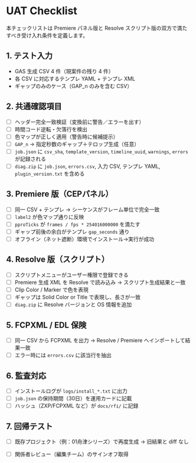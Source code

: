 # UAT Checklist

本チェックリストは Premiere パネル版と Resolve スクリプト版の双方で満たすべき受け入れ条件を定義します。

## 1. テスト入力

- GAS 生成 CSV 4 件（現案件の残り 4 件）
- 各 CSV に対応するテンプレ YAML + テンプレ XML
- ギャップのみのケース（GAP_n のみを含む CSV）

## 2. 共通確認項目

- [ ] ヘッダー完全一致検証（変換前に警告／エラーを出す）
- [ ] 時間コード逆転・欠落行を検出
- [ ] 色マップが正しく適用（警告時に候補提示）
- [ ] `GAP_n` → 指定秒数のギャップ＋テロップ生成（任意）
- [ ] `job.json` に `csv_sha`, `template_version`, `timeline_uuid`, `warnings`, `errors` が記録される
- [ ] `diag.zip` に `job.json`, `errors.csv`, 入力 CSV, テンプレ YAML, `plugin_version.txt` を含める

## 3. Premiere 版（CEPパネル）

- [ ] 同一 CSV + テンプレ → シーケンスがフレーム単位で完全一致
- [ ] `label2` が色マップ通りに反映
- [ ] `pproTicks` が `frames / fps * 254016000000` を満たす
- [ ] ギャップ前後の余白がテンプレ `gap_seconds` 通り
- [ ] オフライン（ネット遮断）環境でインストール→実行が成功

## 4. Resolve 版（スクリプト）

- [ ] スクリプトメニューがユーザー権限で登録できる
- [ ] Premiere 生成 XML を Resolve で読み込み → スクリプト生成結果と一致
- [ ] Clip Color / Marker で色を表現
- [ ] ギャップは Solid Color or Title で表現し、長さが一致
- [ ] `diag.zip` に Resolve バージョンと OS 情報を追加

## 5. FCPXML / EDL 保険

- [ ] 同一 CSV から FCPXML を出力 → Resolve / Premiere へインポートして結果一致
- [ ] エラー時には `errors.csv` に該当行を抽出

## 6. 監査対応

- [ ] インストールログが `logs/install_*.txt` に出力
- [ ] `job.json` の保持期間（30日）を運用カードに記載
- [ ] ハッシュ（ZXP/FCPXML など）が `docs/rfi/` に記録

## 7. 回帰テスト

- [ ] 既存プロジェクト（例：01舟津シリーズ）で再度生成 → 旧結果と diff なし
- [ ] 関係者レビュー（編集チーム）のサインオフ取得

